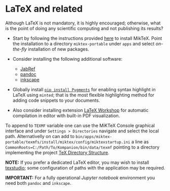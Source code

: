 # LaTeX and related

Although LaTeX is not mandatory, it is highly encouraged; otherwise, what is the point of doing any scientific computing and not publishing its results?

- Start by following the instructions provided [here](https://miktex.org/howto/portable-edition) to install MikTeX. Point the installation to a directory `miktex-portable` under `apps` and select *on-the-fly* installation of new packages.

- Consider installing the following additional software:

    - [JabRef](https://www.fosshub.com/JabRef.html)
    - [pandoc](https://github.com/jgm/pandoc/releases)
    - [inkscape](https://inkscape.org/release/1.4/windows/64-bit/)

- Globally install [`pip install Pygments`](https://pygments.org/) for enabling syntax highlight in LaTeX using `minted`; that is the most flexible highlighting method for adding code snippets to your documents.

- Also consider installing extension [LaTeX Workshop](https://marketplace.visualstudio.com/items?itemName=James-Yu.latex-workshop) for automatic compilation in editor with built-in PDF visualization.

To append to `TEXMF` variable one can use the MiKTeX Console graphical interface and under `Settings > Directories` navigate and select the local path. Alternativelly on can add to `bin/apps/miktex-portable/texmfs/install/miktex/config/miktexstartup.ini` a line as `CommonRoots=C:/Path/To/Kompanion/bin/data/texmf` pointing to a directory implementing the project [TeX Directory Structure](https://miktex.org/kb/tds).

**NOTE:** If you prefer a dedicated LaTeX editor, you may wish to install [texstudio](https://www.texstudio.org/#download); some configuration of paths with the application may be required.

**IMPORTANT:** For a fully operational *Jupyter notebook* environment you need both `pandoc` and `inkscape`.
